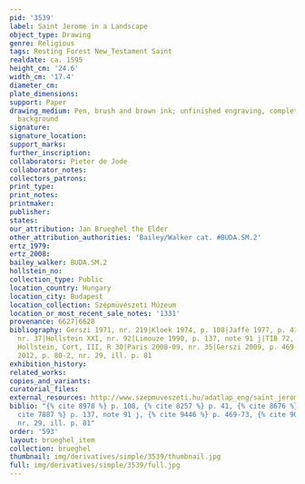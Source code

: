 ```yaml
---
pid: '3539'
label: Saint Jerome in a Landscape
object_type: Drawing
genre: Religious
tags: Resting Forest New_Testament Saint
realdate: ca. 1595
height_cm: '24.6'
width_cm: '17.4'
diameter_cm: 
plate_dimensions: 
support: Paper
drawing_medium: Pen, brush and brown ink; unfinished engraving, completed with landcape
  background
signature: 
signature_location: 
support_marks: 
further_inscription: 
collaborators: Pieter de Jode
collaborator_notes: 
collectors_patrons: 
print_type: 
print_notes: 
printmaker: 
publisher: 
states: 
our_attribution: Jan Brueghel the Elder
other_attribution_authorities: 'Bailey/Walker cat. #BUDA.SM.2'
ertz_1979: 
ertz_2008: 
bailey_walker: BUDA.SM.2
hollstein_no: 
collection_type: Public
location_country: Hungary
location_city: Budapest
location_collection: Szépmüvészeti Múzeum
location_or_most_recent_sale_notes: '1331'
provenance: 6627|6628
bibliography: Gerszi 1971, nr. 219|Kloek 1974, p. 108|Jaffé 1977, p. 41|Salzburg 1987,
  nr. 37|Hollstein XXI, nr. 92|Limouze 1990, p. 137, note 91 j|TIB 72, 317, nr. 423|New
  Hollstein, Cort, III, R 30|Paris 2008-09, nr. 35|Gerszi 2009, p. 469-73|Budapest
  2012, p. 80-2, nr. 29, ill. p. 81
exhibition_history: 
related_works: 
copies_and_variants: 
curatorial_files: 
external_resources: http://www.szepmuveszeti.hu/adatlap_eng/saint_jerome_in_landscape_11865
biblio: "{% cite 8978 %} p. 108, {% cite 8257 %} p. 41, {% cite 8676 %} nr. 37, {%
  cite 7887 %} p. 137, note 91 j, {% cite 9446 %} p. 469-73, {% cite 9042 %} p. 80-2,
  nr. 29, ill. p. 81"
order: '593'
layout: brueghel_item
collection: brueghel
thumbnail: img/derivatives/simple/3539/thumbnail.jpg
full: img/derivatives/simple/3539/full.jpg
---
```

